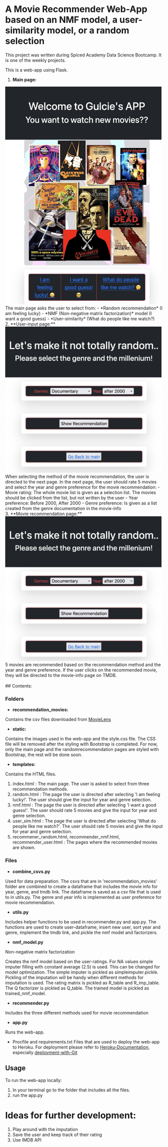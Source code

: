 # A Movie Recommender Web-App based on an NMF model, a user-similarity model, or a random selection

This project was written during Spiced Academy Data Science Bootcamp. 
It is one of the weekly projects.

This is a web-app using Flask. 

1. **Main page:**
<img src="https://github.com/gulcinvardar/movie_recommender/blob/main/example_images_of_pages/main_page.jpg" width="500" alt="Main Page">
The main page asks the user to select from:
- *Random recommendation* (I am feeling lucky)
- *NMF (Non-negative matrix factorization)* model (I want a good guess)
- *User-similarity* (What do people like me watch?)
<br />
2. **User-input page:**
<img src="https://github.com/gulcinvardar/movie_recommender/blob/main/example_images_of_pages/user_input_page.jpg" width="500" alt="Example User-Input page">
When selecting the method of the movie recommendation, the user is directed to the next page.
In the next page, the user should rate 5 movies and select the year and genre preference for the movie recommendation:
- Movie rating: The whole movie list is given as a selection list. 
The movies should be clicked from the list, but not written by the user
- Year preference: Before 2000, After 2000
- Genre preference: Is given as a list created from the genre documentation in the movie-info
<br />
3. **Movie recommendation page:**
<img src="https://github.com/gulcinvardar/movie_recommender/blob/main/example_images_of_pages/recommendation_page.jpg" width="500" alt="Example Recommendation page">
5 movies are recommended based on the recommendation method and the year and genre preference. 
If the user clicks on the recommended movie, they will be directed to the movie-info page on TMDB.
<br />
<br />
## Contents:

### Folders

- **recommendation_movies:**

Contains the csv files downloaded from [MovieLens](http://movielens.org)

- **static:**

Contains the images used in the web-app and the style.css file. 
The CSS file will be removed after the styling with Bootstrap is completed. 
For now, only the main page and the randomrecommendation pages are styled with Bootstrap, the rest will be done soon.

- **templates:**

Contains the HTML files. 
1. index.html : The main page. The user is asked to select from three recommendation methods.
2. random.html : The page the user is directed after selecting 'I am feeling lucky!'. 
The user should give the input for year and genre selection.
3. nmf.html : The page the user is directed after selecting 'I want a good guess!'. 
The user should rate 5 movies and give the input for year and genre selection.
4. user_sim.html : The page the user is directed after selecting 'What do people like me watch?'. 
The user should rate 5 movies and give the input for year and genre selection.
5. recommener_random.html, recommender_nmf.html, recommender_user.html : The pages where the recommended movies are shown.


### Files

- **combine_csvs.py**

Used for data preparation. 
The csvs that are in 'recommendation_movies' folder are combined to create a dataframe that includes the movie info for year, genre, and tmdb link.
The dataframe is saved as a csv file that is used to in utils.py. 
The genre and year info is implemented as user preference for movie recommendation.

- **utils.py**

Includes helper functions to be used in recommender.py and app.py. 
The functions are used to create user-dataframe, insert new user, sort year and genre, implement the tmdb link, and pickle the nmf model and factorizers.

- **nmf_model.py**

Non-negative matrix factorization

Creates the nmf model based on the user-ratings. 
For NA values simple imputer filling with constant average (2.5) is used. This can be changed for model optimization. 
The simple imputer is pickled as simpleimputer.pickle. Pickling of the imputation will be handy when different methods for imputation is used.
The rating matrix is pickled as R_table and R_imp_table. The Q factorizer is pickled as Q_table. The trained model is pickled as trained_nmf_model.

- **recommender.py**

Includes the three different methods used for movie recommendation

- **app.py**

Runs the web-app.

- Procfile and requirements.txt 
Files that are used to deploy the web-app to Heroku. 
For deployment please refer to [Heroku-Documentation](https://devcenter.heroku.com/categories/reference), especially [deployment-with-Git](https://devcenter.heroku.com/categories/deploying-with-git)

## Usage

To run the web-app locally: 
1. In your terminal go to the folder that includes all the files.
2. run the app.py

# Ideas for further development:

1. Play around with the imputation
2. Save the user and keep track of their rating 
3. Use IMDB API 